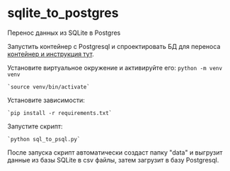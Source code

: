 # sqlite_to_postgres
Перенос данных из SQLite в Postgres


Запустить контейнер с Postgresql и спроектировать БД для переноса [контейнер и инструкция тут](https://github.com/wiky-avis/psql-container.git).

Установите виртуальное окружение и активируйте его:
    `python -m venv venv`
    
    `source venv/bin/activate`

Установите зависимости:

    `pip install -r requirements.txt`

Запустите скрипт:

    `python sql_to_psql.py`


После запуска скрипт автоматически создаст папку "data" и выгрузит данные из базы SQLite в csv файлы, затем загрузит в базу Postgresql.

